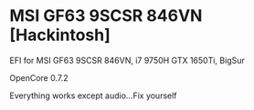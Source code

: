 # MSI GF63 9SCSR 846VN [Hackintosh]

EFI for MSI GF63 9SCSR 846VN, i7 9750H GTX 1650Ti, BigSur

OpenCore 0.7.2

Everything works except audio...Fix yourself

